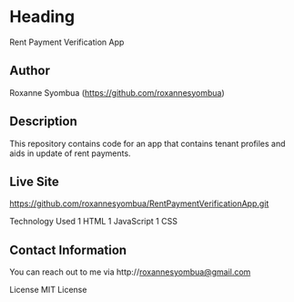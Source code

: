 # Heading
Rent Payment Verification App

## Author
Roxanne Syombua (https://github.com/roxannesyombua)

## Description 
This repository contains code for an app that contains tenant profiles and aids in update of rent payments.

## Live Site
https://github.com/roxannesyombua/RentPaymentVerificationApp.git

Technology Used
1 HTML 
1 JavaScript
1 CSS

## Contact Information
You can reach out to me via http://roxannesyombua@gmail.com

License
MIT License
